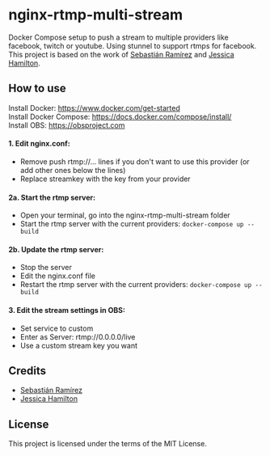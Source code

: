 # nginx-rtmp-multi-stream

Docker Compose setup to push a stream to multiple providers like facebook, twitch or youtube. Using stunnel to support rtmps for facebook. This project is based on the work of [Sebastián Ramírez](https://github.com/tiangolo/nginx-rtmp-docker) and [Jessica Hamilton](https://github.com/jessicah/nginx-rtmp-stunnel).

## How to use

Install Docker: https://www.docker.com/get-started <br>
Install Docker Compose: https://docs.docker.com/compose/install/ <br>
Install OBS: https://obsproject.com

#### 1. Edit nginx.conf:
- Remove push rtmp://... lines if you don't want to use this provider (or add other ones below the lines)
- Replace streamkey with the key from your provider

#### 2a. Start the rtmp server:
- Open your terminal, go into the nginx-rtmp-multi-stream folder
- Start the rtmp server with the current providers: ```docker-compose up --build```

#### 2b. Update the rtmp server:
- Stop the server
- Edit the nginx.conf file
- Restart the rtmp server with the current providers: ```docker-compose up --build```

#### 3. Edit the stream settings in OBS:
  - Set service to custom
  - Enter as Server: rtmp://0.0.0.0/live
  - Use a custom stream key you want
  
## Credits
- [Sebastián Ramírez](https://github.com/tiangolo)
- [Jessica Hamilton](https://github.com/jessicah) 

## License

This project is licensed under the terms of the MIT License.
